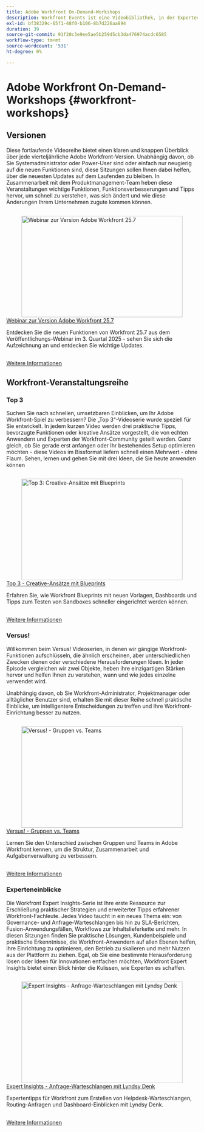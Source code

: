 ```yaml
---
title: Adobe Workfront On-Demand-Workshops
description: Workfront Events ist eine Videobibliothek, in der Experten und Kollegen ihre Gedanken und Ideen austauschen, wie Workfront die Arbeit für ihre Unternehmen verbessern kann.
exl-id: bf38329c-65f1-48f0-b106-8b7d226aa894
duration: 39
source-git-commit: 91f20c3e9ee5ae5b259d5cb3da476974acdc6585
workflow-type: tm+mt
source-wordcount: '531'
ht-degree: 0%

---
```


# Adobe Workfront On-Demand-Workshops {#workfront-workshops}

## Versionen

Diese fortlaufende Videoreihe bietet einen klaren und knappen Überblick über jede vierteljährliche Adobe Workfront-Version. Unabhängig davon, ob Sie Systemadministrator oder Power-User sind oder einfach nur neugierig auf die neuen Funktionen sind, diese Sitzungen sollen Ihnen dabei helfen, über die neuesten Updates auf dem Laufenden zu bleiben. In Zusammenarbeit mit dem Produktmanagement-Team heben diese Veranstaltungen wichtige Funktionen, Funktionsverbesserungen und Tipps hervor, um schnell zu verstehen, was sich ändert und wie diese Änderungen Ihrem Unternehmen zugute kommen können.

<!-- CARDS

* releases/25-7-release-webinar.md

-->
<!-- START CARDS HTML - DO NOT MODIFY BY HAND -->
<div class="columns">
    <div class="column is-half-tablet is-half-desktop is-one-third-widescreen" aria-label="Adobe Workfront 25.7 release webinar">
        <div class="card" style="height: 100%; display: flex; flex-direction: column; height: 100%;">
            <div class="card-image">
                <figure class="image x-is-16by9">
                    <a href="releases/25-7-release-webinar.md" title="Webinar zur Version Adobe Workfront 25.7" target="_blank" rel="referrer">
                        <img class="is-bordered-r-small" src="https://video.tv.adobe.com/v/3464843/?format=jpeg&nocache=1752859088580" alt="Webinar zur Version Adobe Workfront 25.7"
                             style="width: 100%; aspect-ratio: 16 / 9; object-fit: cover; overflow: hidden; display: block; margin: auto;">
                    </a>
                </figure>
            </div>
            <div class="card-content is-padded-small" style="display: flex; flex-direction: column; flex-grow: 1; justify-content: space-between;">
                <div class="top-card-content">
                    <p class="headline is-size-6 has-text-weight-bold">
                        <a href="releases/25-7-release-webinar.md" target="_blank" rel="referrer" title="Webinar zur Version Adobe Workfront 25.7">Webinar zur Version Adobe Workfront 25.7</a>
                    </p>
                    <p class="is-size-6">Entdecken Sie die neuen Funktionen von Workfront 25.7 aus dem Veröffentlichungs-Webinar im 3. Quartal 2025 - sehen Sie sich die Aufzeichnung an und entdecken Sie wichtige Updates.</p>
                </div>
                <a href="releases/25-7-release-webinar.md" target="_blank" rel="referrer" class="spectrum-Button spectrum-Button--outline spectrum-Button--primary spectrum-Button--sizeM" style="align-self: flex-start; margin-top: 1rem;">
                    <span class="spectrum-Button-label has-no-wrap has-text-weight-bold">Weitere Informationen</span>
                </a>
            </div>
        </div>
    </div>
</div>
<!-- END CARDS HTML - DO NOT MODIFY BY HAND -->

<!--
## Featured Events

Explore the latest from your Adobe Workfront community through our curated selection of featured events. Each month, we host free live sessions covering a variety of topics to help you get the most out of Workfront. Missed a live event? No problem! Catch up with on-demand recordings that showcase customer stories, proven best practices, and valuable lessons learned. Want to connect in real time? Join upcoming live events to ask questions, share insights, and collaborate with peers. Visit the Experience League Events page regularly to see what’s coming up next!
-->

## Workfront-Veranstaltungsreihe

### Top 3

Suchen Sie nach schnellen, umsetzbaren Einblicken, um Ihr Adobe Workfront-Spiel zu verbessern? Die „Top 3“-Videoserie wurde speziell für Sie entwickelt. In jedem kurzen Video werden drei praktische Tipps, bevorzugte Funktionen oder kreative Ansätze vorgestellt, die von echten Anwendern und Experten der Workfront-Community geteilt werden. Ganz gleich, ob Sie gerade erst anfangen oder Ihr bestehendes Setup optimieren möchten - diese Videos im Bissformat liefern schnell einen Mehrwert - ohne Flaum. Sehen, lernen und gehen Sie mit drei Ideen, die Sie heute anwenden können

<!-- CARDS

* top3/blueprints.md

-->
<!-- START CARDS HTML - DO NOT MODIFY BY HAND -->
<div class="columns">
    <div class="column is-half-tablet is-half-desktop is-one-third-widescreen" aria-label="Top 3 – Creative Approaches with Blueprints">
        <div class="card" style="height: 100%; display: flex; flex-direction: column; height: 100%;">
            <div class="card-image">
                <figure class="image x-is-16by9">
                    <a href="top3/blueprints.md" title="Top 3: Creative-Ansätze mit Blueprints" target="_blank" rel="referrer">
                        <img class="is-bordered-r-small" src="https://video.tv.adobe.com/v/3465321/?format=jpeg&nocache=1752859088922&captions=ger" alt="Top 3: Creative-Ansätze mit Blueprints"
                             style="width: 100%; aspect-ratio: 16 / 9; object-fit: cover; overflow: hidden; display: block; margin: auto;">
                    </a>
                </figure>
            </div>
            <div class="card-content is-padded-small" style="display: flex; flex-direction: column; flex-grow: 1; justify-content: space-between;">
                <div class="top-card-content">
                    <p class="headline is-size-6 has-text-weight-bold">
                        <a href="top3/blueprints.md" target="_blank" rel="referrer" title="Top 3: Creative-Ansätze mit Blueprints">Top 3 - Creative-Ansätze mit Blueprints</a>
                    </p>
                    <p class="is-size-6">Erfahren Sie, wie Workfront Blueprints mit neuen Vorlagen, Dashboards und Tipps zum Testen von Sandboxes schneller eingerichtet werden können.</p>
                </div>
                <a href="top3/blueprints.md" target="_blank" rel="referrer" class="spectrum-Button spectrum-Button--outline spectrum-Button--primary spectrum-Button--sizeM" style="align-self: flex-start; margin-top: 1rem;">
                    <span class="spectrum-Button-label has-no-wrap has-text-weight-bold">Weitere Informationen</span>
                </a>
            </div>
        </div>
    </div>
</div>
<!-- END CARDS HTML - DO NOT MODIFY BY HAND -->

### Versus!

Willkommen beim Versus! Videoserien, in denen wir gängige Workfront-Funktionen aufschlüsseln, die ähnlich erscheinen, aber unterschiedlichen Zwecken dienen oder verschiedene Herausforderungen lösen. In jeder Episode vergleichen wir zwei Objekte, heben ihre einzigartigen Stärken hervor und helfen Ihnen zu verstehen, wann und wie jedes einzelne verwendet wird.

Unabhängig davon, ob Sie Workfront-Administrator, Projektmanager oder alltäglicher Benutzer sind, erhalten Sie mit dieser Reihe schnell praktische Einblicke, um intelligentere Entscheidungen zu treffen und Ihre Workfront-Einrichtung besser zu nutzen.

<!-- CARDS

* versus/groups-vs-teams.md

-->
<!-- START CARDS HTML - DO NOT MODIFY BY HAND -->
<div class="columns">
    <div class="column is-half-tablet is-half-desktop is-one-third-widescreen" aria-label="Versus! – Groups vs. Teams">
        <div class="card" style="height: 100%; display: flex; flex-direction: column; height: 100%;">
            <div class="card-image">
                <figure class="image x-is-16by9">
                    <a href="versus/groups-vs-teams.md" title="Versus! - Gruppen vs. Teams" target="_blank" rel="referrer">
                        <img class="is-bordered-r-small" src="https://video.tv.adobe.com/v/3467362/?format=jpeg&nocache=1752859089086&captions=ger" alt="Versus! - Gruppen vs. Teams"
                             style="width: 100%; aspect-ratio: 16 / 9; object-fit: cover; overflow: hidden; display: block; margin: auto;">
                    </a>
                </figure>
            </div>
            <div class="card-content is-padded-small" style="display: flex; flex-direction: column; flex-grow: 1; justify-content: space-between;">
                <div class="top-card-content">
                    <p class="headline is-size-6 has-text-weight-bold">
                        <a href="versus/groups-vs-teams.md" target="_blank" rel="referrer" title="Versus! - Gruppen vs. Teams">Versus! - Gruppen vs. Teams</a>
                    </p>
                    <p class="is-size-6">Lernen Sie den Unterschied zwischen Gruppen und Teams in Adobe Workfront kennen, um die Struktur, Zusammenarbeit und Aufgabenverwaltung zu verbessern.</p>
                </div>
                <a href="versus/groups-vs-teams.md" target="_blank" rel="referrer" class="spectrum-Button spectrum-Button--outline spectrum-Button--primary spectrum-Button--sizeM" style="align-self: flex-start; margin-top: 1rem;">
                    <span class="spectrum-Button-label has-no-wrap has-text-weight-bold">Weitere Informationen</span>
                </a>
            </div>
        </div>
    </div>
</div>
<!-- END CARDS HTML - DO NOT MODIFY BY HAND -->

### Experteneinblicke

Die Workfront Expert Insights-Serie ist Ihre erste Ressource zur Erschließung praktischer Strategien und erweiterter Tipps erfahrener Workfront-Fachleute. Jedes Video taucht in ein neues Thema ein: von Governance- und Anfrage-Warteschlangen bis hin zu SLA-Berichten, Fusion-Anwendungsfällen, Workflows zur Inhaltslieferkette und mehr.
In diesen Sitzungen finden Sie praktische Lösungen, Kundenbeispiele und praktische Erkenntnisse, die Workfront-Anwendern auf allen Ebenen helfen, ihre Einrichtung zu optimieren, den Betrieb zu skalieren und mehr Nutzen aus der Plattform zu ziehen. Egal, ob Sie eine bestimmte Herausforderung lösen oder Ideen für Innovationen entfachen möchten, Workfront Expert Insights bietet einen Blick hinter die Kulissen, wie Experten es schaffen.

<!-- CARDS 

* expert-insights/request-queues.md

-->
<!-- START CARDS HTML - DO NOT MODIFY BY HAND -->
<div class="columns">
    <div class="column is-half-tablet is-half-desktop is-one-third-widescreen" aria-label="Expert Insights - Request Queues with Lyndsy Denk">
        <div class="card" style="height: 100%; display: flex; flex-direction: column; height: 100%;">
            <div class="card-image">
                <figure class="image x-is-16by9">
                    <a href="expert-insights/request-queues.md" title="Expert Insights - Anfrage-Warteschlangen mit Lyndsy Denk" target="_blank" rel="referrer">
                        <img class="is-bordered-r-small" src="https://video.tv.adobe.com/v/3465272/?format=jpeg&nocache=1752859089318" alt="Expert Insights - Anfrage-Warteschlangen mit Lyndsy Denk"
                             style="width: 100%; aspect-ratio: 16 / 9; object-fit: cover; overflow: hidden; display: block; margin: auto;">
                    </a>
                </figure>
            </div>
            <div class="card-content is-padded-small" style="display: flex; flex-direction: column; flex-grow: 1; justify-content: space-between;">
                <div class="top-card-content">
                    <p class="headline is-size-6 has-text-weight-bold">
                        <a href="expert-insights/request-queues.md" target="_blank" rel="referrer" title="Expert Insights - Anfrage-Warteschlangen mit Lyndsy Denk">Expert Insights - Anfrage-Warteschlangen mit Lyndsy Denk</a>
                    </p>
                    <p class="is-size-6">Expertentipps für Workfront zum Erstellen von Helpdesk-Warteschlangen, Routing-Anfragen und Dashboard-Einblicken mit Lyndsy Denk.</p>
                </div>
                <a href="expert-insights/request-queues.md" target="_blank" rel="referrer" class="spectrum-Button spectrum-Button--outline spectrum-Button--primary spectrum-Button--sizeM" style="align-self: flex-start; margin-top: 1rem;">
                    <span class="spectrum-Button-label has-no-wrap has-text-weight-bold">Weitere Informationen</span>
                </a>
            </div>
        </div>
    </div>
</div>
<!-- END CARDS HTML - DO NOT MODIFY BY HAND -->
